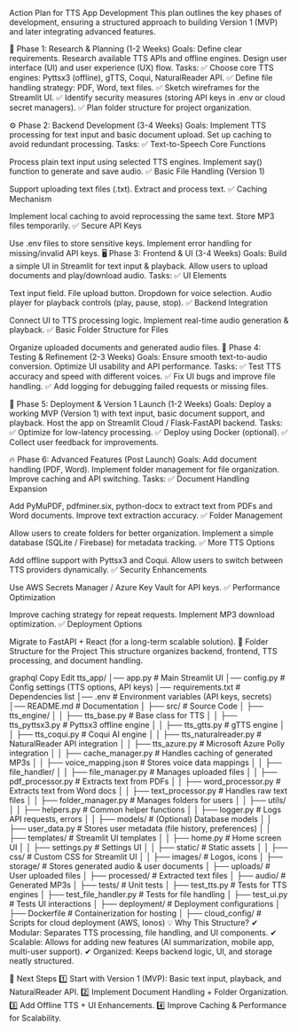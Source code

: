 Action Plan for TTS App Development
This plan outlines the key phases of development, ensuring a structured approach to building Version 1 (MVP) and later integrating advanced features.

🚀 Phase 1: Research & Planning (1-2 Weeks)
Goals:
Define clear requirements.
Research available TTS APIs and offline engines.
Design user interface (UI) and user experience (UX) flow.
Tasks:
✅ Choose core TTS engines: Pyttsx3 (offline), gTTS, Coqui, NaturalReader API.
✅ Define file handling strategy: PDF, Word, text files.
✅ Sketch wireframes for the Streamlit UI.
✅ Identify security measures (storing API keys in .env or cloud secret managers).
✅ Plan folder structure for project organization.

⚙️ Phase 2: Backend Development (3-4 Weeks)
Goals:
Implement TTS processing for text input and basic document upload.
Set up caching to avoid redundant processing.
Tasks:
✅ Text-to-Speech Core Functions

Process plain text input using selected TTS engines.
Implement say() function to generate and save audio.
✅ Basic File Handling (Version 1)

Support uploading text files (.txt).
Extract and process text.
✅ Caching Mechanism

Implement local caching to avoid reprocessing the same text.
Store MP3 files temporarily.
✅ Secure API Keys

Use .env files to store sensitive keys.
Implement error handling for missing/invalid API keys.
🖥️ Phase 3: Frontend & UI (3-4 Weeks)
Goals:
Build a simple UI in Streamlit for text input & playback.
Allow users to upload documents and play/download audio.
Tasks:
✅ UI Elements

Text input field.
File upload button.
Dropdown for voice selection.
Audio player for playback controls (play, pause, stop).
✅ Backend Integration

Connect UI to TTS processing logic.
Implement real-time audio generation & playback.
✅ Basic Folder Structure for Files

Organize uploaded documents and generated audio files.
🚀 Phase 4: Testing & Refinement (2-3 Weeks)
Goals:
Ensure smooth text-to-audio conversion.
Optimize UI usability and API performance.
Tasks:
✅ Test TTS accuracy and speed with different voices.
✅ Fix UI bugs and improve file handling.
✅ Add logging for debugging failed requests or missing files.

📢 Phase 5: Deployment & Version 1 Launch (1-2 Weeks)
Goals:
Deploy a working MVP (Version 1) with text input, basic document support, and playback.
Host the app on Streamlit Cloud / Flask-FastAPI backend.
Tasks:
✅ Optimize for low-latency processing.
✅ Deploy using Docker (optional).
✅ Collect user feedback for improvements.

🔥 Phase 6: Advanced Features (Post Launch)
Goals:
Add document handling (PDF, Word).
Implement folder management for file organization.
Improve caching and API switching.
Tasks:
✅ Document Handling Expansion

Add PyMuPDF, pdfminer.six, python-docx to extract text from PDFs and Word documents.
Improve text extraction accuracy.
✅ Folder Management

Allow users to create folders for better organization.
Implement a simple database (SQLite / Firebase) for metadata tracking.
✅ More TTS Options

Add offline support with Pyttsx3 and Coqui.
Allow users to switch between TTS providers dynamically.
✅ Security Enhancements

Use AWS Secrets Manager / Azure Key Vault for API keys.
✅ Performance Optimization

Improve caching strategy for repeat requests.
Implement MP3 download optimization.
✅ Deployment Options

Migrate to FastAPI + React (for a long-term scalable solution).
📁 Folder Structure for the Project
This structure organizes backend, frontend, TTS processing, and document handling.

graphql
Copy
Edit
tts_app/
│── app.py                        # Main Streamlit UI
│── config.py                      # Config settings (TTS options, API keys)
│── requirements.txt                # Dependencies list
│── .env                            # Environment variables (API keys, secrets)
│── README.md                       # Documentation
│
├── src/                            # Source Code
│   ├── tts_engine/
│   │   ├── tts_base.py              # Base class for TTS
│   │   ├── tts_pyttsx3.py           # Pyttsx3 offline engine
│   │   ├── tts_gtts.py              # gTTS engine
│   │   ├── tts_coqui.py             # Coqui AI engine
│   │   ├── tts_naturalreader.py      # NaturalReader API integration
│   │   ├── tts_azure.py             # Microsoft Azure Polly integration
│   │   ├── cache_manager.py         # Handles caching of generated MP3s
│   │   ├── voice_mapping.json       # Stores voice data mappings
│
│   ├── file_handler/
│   │   ├── file_manager.py          # Manages uploaded files
│   │   ├── pdf_processor.py         # Extracts text from PDFs
│   │   ├── word_processor.py        # Extracts text from Word docs
│   │   ├── text_processor.py        # Handles raw text files
│   │   ├── folder_manager.py        # Manages folders for users
│
│   ├── utils/
│   │   ├── helpers.py               # Common helper functions
│   │   ├── logger.py                # Logs API requests, errors
│
│   ├── models/                      # (Optional) Database models
│   │   ├── user_data.py             # Stores user metadata (file history, preferences)
│
│   ├── templates/                   # Streamlit UI templates
│   │   ├── home.py                   # Home screen UI
│   │   ├── settings.py               # Settings UI
│
│   ├── static/                       # Static assets
│   │   ├── css/                      # Custom CSS for Streamlit UI
│   │   ├── images/                   # Logos, icons
│
├── storage/                          # Stores generated audio & user documents
│   ├── uploads/                      # User uploaded files
│   ├── processed/                    # Extracted text files
│   ├── audio/                        # Generated MP3s
│
├── tests/                            # Unit tests
│   ├── test_tts.py                   # Tests for TTS engines
│   ├── test_file_handler.py           # Tests for file handling
│   ├── test_ui.py                     # Tests UI interactions
│
├── deployment/                       # Deployment configurations
│   ├── Dockerfile                    # Containerization for hosting
│   ├── cloud_config/                 # Scripts for cloud deployment (AWS, Ionos)
💡 Why This Structure?
✔ Modular: Separates TTS processing, file handling, and UI components.
✔ Scalable: Allows for adding new features (AI summarization, mobile app, multi-user support).
✔ Organized: Keeps backend logic, UI, and storage neatly structured.

🚀 Next Steps
1️⃣ Start with Version 1 (MVP): Basic text input, playback, and NaturalReader API.
2️⃣ Implement Document Handling + Folder Organization.
3️⃣ Add Offline TTS + UI Enhancements.
4️⃣ Improve Caching & Performance for Scalability.
